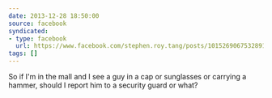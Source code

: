 ```yaml
---
date: 2013-12-28 18:50:00
source: facebook
syndicated:
- type: facebook
  url: https://www.facebook.com/stephen.roy.tang/posts/10152690675328912
tags: []
---
```


So if I'm in the mall and I see a guy in a cap or sunglasses or carrying a hammer, should I report him to a security guard or what?